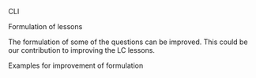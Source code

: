 CLI

Formulation of lessons

The formulation of some of the questions can be improved. This could be our contribution to improving the LC lessons.

Examples for improvement of formulation
